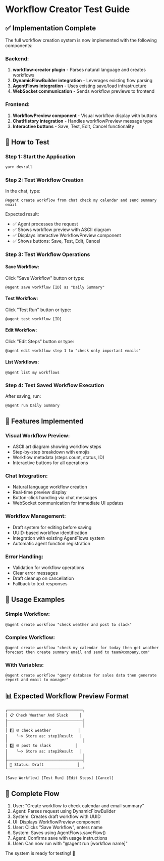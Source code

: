 # Workflow Creator Test Guide

## ✅ Implementation Complete

The full workflow creation system is now implemented with the following components:

### Backend:
1. **workflow-creator plugin** - Parses natural language and creates workflows
2. **DynamicFlowBuilder integration** - Leverages existing flow parsing
3. **AgentFlows integration** - Uses existing save/load infrastructure
4. **WebSocket communication** - Sends workflow previews to frontend

### Frontend:
1. **WorkflowPreview component** - Visual workflow display with buttons
2. **ChatHistory integration** - Handles workflowPreview message type
3. **Interactive buttons** - Save, Test, Edit, Cancel functionality

## 🧪 How to Test

### Step 1: Start the Application
```bash
yarn dev:all
```

### Step 2: Test Workflow Creation
In the chat, type:

```
@agent create workflow from chat check my calendar and send summary email
```

Expected result:
- ✅ Agent processes the request
- ✅ Shows workflow preview with ASCII diagram
- ✅ Displays interactive WorkflowPreview component
- ✅ Shows buttons: Save, Test, Edit, Cancel

### Step 3: Test Workflow Operations

#### Save Workflow:
Click "Save Workflow" button or type:
```
@agent save workflow [ID] as "Daily Summary"
```

#### Test Workflow:
Click "Test Run" button or type:
```
@agent test workflow [ID]
```

#### Edit Workflow:
Click "Edit Steps" button or type:
```
@agent edit workflow step 1 to "check only important emails"
```

#### List Workflows:
```
@agent list my workflows
```

### Step 4: Test Saved Workflow Execution
After saving, run:
```
@agent run Daily Summary
```

## 🔧 Features Implemented

### Visual Workflow Preview:
- ASCII art diagram showing workflow steps
- Step-by-step breakdown with emojis
- Workflow metadata (steps count, status, ID)
- Interactive buttons for all operations

### Chat Integration:
- Natural language workflow creation
- Real-time preview display
- Button-click handling via chat messages
- WebSocket communication for immediate UI updates

### Workflow Management:
- Draft system for editing before saving
- UUID-based workflow identification  
- Integration with existing AgentFlows system
- Automatic agent function registration

### Error Handling:
- Validation for workflow operations
- Clear error messages
- Draft cleanup on cancellation
- Fallback to text responses

## 🎯 Usage Examples

### Simple Workflow:
```
@agent create workflow "check weather and post to slack"
```

### Complex Workflow:
```
@agent create workflow "check my calendar for today then get weather forecast then create summary email and send to team@company.com"
```

### With Variables:
```
@agent create workflow "query database for sales data then generate report and email to manager"
```

## 📊 Expected Workflow Preview Format

```
┌─────────────────────────────────┐
│ 📋 Check Weather And Slack     │
├─────────────────────────────────┤
│                                 │
│ 1️⃣ 🌐 check weather            │
│    └─> Store as: step1Result   │
│                                 │
│ 2️⃣ 🌐 post to slack           │
│    └─> Store as: step2Result   │
│                                 │
├─────────────────────────────────┤
│ 📅 Status: Draft               │
└─────────────────────────────────┘

[Save Workflow] [Test Run] [Edit Steps] [Cancel]
```

## 🔄 Complete Flow

1. User: "Create workflow to check calendar and email summary"
2. Agent: Parses request using DynamicFlowBuilder
3. System: Creates draft workflow with UUID
4. UI: Displays WorkflowPreview component
5. User: Clicks "Save Workflow", enters name
6. System: Saves using AgentFlows.saveFlow()
7. Agent: Confirms save with usage instructions
8. User: Can now run with "@agent run [workflow name]"

The system is ready for testing! 🚀